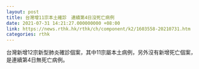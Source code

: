 ```yaml
---
layout: post
title: 台灣增11宗本土確診　連續第4日沒死亡病例
date: 2021-07-31 14:21:27.000000000 +08:00
link: https://news.rthk.hk/rthk/ch/component/k2/1603558-20210731.htm
categories: rthk
---
```


台灣新增12宗新型肺炎確診個案，其中11宗屬本土病例，另外沒有新增死亡個案，是連續第4日無死亡病例。
